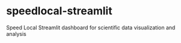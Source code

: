 # speedlocal-streamlit
Speed Local Streamlit dashboard for scientific data visualization and analysis
